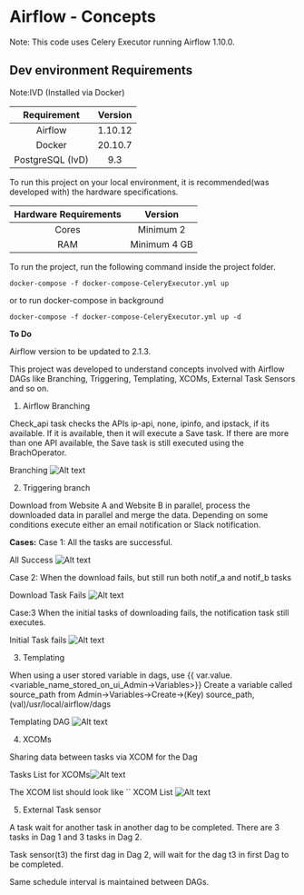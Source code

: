 # Airflow - Concepts

Note: This code uses Celery Executor running Airflow 1.10.0.

## Dev environment Requirements
Note:IVD (Installed via Docker)

| Requirement | Version
| :---: | :---: | 
| Airflow  | 1.10.12 |
| Docker  | 20.10.7 |
| PostgreSQL (IvD)  | 9.3 |


To run this project on your local environment, it is recommended(was developed with) the hardware specifications.

| Hardware Requirements | Version
| :---: | :---: | 
| Cores  | Minimum 2 |
| RAM  | Minimum 4 GB |


To run the project, run the following command inside the project folder.

```docker-compose -f docker-compose-CeleryExecutor.yml up```

or to run docker-compose in background

```docker-compose -f docker-compose-CeleryExecutor.yml up -d```


__To Do__

Airflow version to be updated to 2.1.3.

This project was developed to understand concepts involved with Airflow DAGs like Branching, Triggering, Templating, XCOMs, External Task Sensors and so on.

1) Airflow Branching

Check_api task checks the APIs ip-api, none, ipinfo, and ipstack, if its available. If it is available, then it will execute a Save task.
If there are more than one API available, the Save task is still executed using the BrachOperator.

Branching ![Alt text](screenshots/branching.png?raw=true "Airflow Branching of Tasks")

2) Triggering branch

Download from Website A and Website B in parallel, process the downloaded data in parallel and merge the data. Depending on some conditions execute either an email notification or Slack notification.

**Cases:**
Case 1:
All the tasks are successful.

All Success ![Alt text](screenshots/screenshot1.png?raw=true "All Success")

Case 2:
When the download fails, but still run both notif_a and notif_b tasks

Download Task Fails ![Alt text](screenshots/screenshot2.png?raw=true "Download task fails")

Case:3
When the initial tasks of downloading fails, the notification task still executes.

Initial Task fails ![Alt text](screenshots/screenshot3.png?raw=true "Initial Task fails")

3) Templating

When using a user stored variable in dags, use {{ var.value.<variable_name_stored_on_ui_Admin->Variables>}}
Create a variable called source_path from Admin->Variables->Create->(Key) source_path,(val)/usr/local/airflow/dags

Templating DAG ![Alt text](screenshots/screenshot4.png?raw=true "Templating")

4) XCOMs

Sharing data between tasks via XCOM for the Dag

Tasks List for XCOMs![Alt text](screenshots/screenshot6.png?raw=true "Tasks List for XCOM")

The XCOM list should look like
``
XCOM List ![Alt text](screenshots/screenshot5.png?raw=true "XCOM List")

5) External Task sensor

A task wait for another task in another dag to be completed.
There are 3 tasks in Dag 1 and 3 tasks in Dag 2.

Task sensor(t3) the first dag in Dag 2, will wait for the dag t3 in first Dag to be completed.

Same schedule interval is maintained between DAGs.
